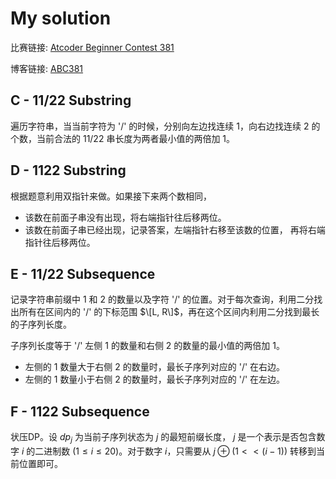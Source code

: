 # My solution

比赛链接: [Atcoder Beginner Contest 381](https://atcoder.jp/contests/abc381)

博客链接: [ABC381](https://www.cnblogs.com/nuo534202/articles/18947655)

## C - 11/22 Substring
遍历字符串，当当前字符为 '/' 的时候，分别向左边找连续 $1$，向右边找连续 $2$ 的个数，当前合法的 $11/22$ 串长度为两者最小值的两倍加 $1$。

## D - 1122 Substring
根据题意利用双指针来做。如果接下来两个数相同，
- 该数在前面子串没有出现，将右端指针往后移两位。
- 该数在前面子串已经出现，记录答案，左端指针右移至该数的位置， 再将右端指针往后移两位。

## E - 11/22 Subsequence
记录字符串前缀中 $1$ 和 $2$ 的数量以及字符 '/' 的位置。对于每次查询，利用二分找出所有在区间内的 '/' 的下标范围 $\[L, R\]$，再在这个区间内利用二分找到最长的子序列长度。

子序列长度等于 '/' 左侧 $1$ 的数量和右侧 $2$ 的数量的最小值的两倍加 $1$。
- 左侧的 $1$ 数量大于右侧 $2$ 的数量时，最长子序列对应的 '/' 在右边。
- 左侧的 $1$ 数量小于右侧 $2$ 的数量时，最长子序列对应的 '/' 在左边。

## F - 1122 Subsequence
状压DP。设 $dp_j$ 为当前子序列状态为 $j$ 的最短前缀长度， $j$ 是一个表示是否包含数字 $i$ 的二进制数 ($1 \leq i \leq 20$)。对于数字 $i$，只需要从 $j \oplus (1 << (i - 1))$ 转移到当前位置即可。
